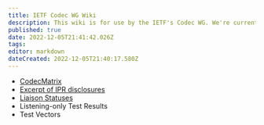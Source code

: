 ```yaml
---
title: IETF Codec WG Wiki
description: This wiki is for use by the IETF's Codec WG. We're currently working on the following page:
published: true
date: 2022-12-05T21:41:42.026Z
tags: 
editor: markdown
dateCreated: 2022-12-05T21:40:17.580Z
---
```


- [CodecMatrix](CodecMatrix)
- [Excerpt of IPR disclosures](SomeIPRDisclosures)
- [Liaison Statuses](Liaisons)
- Listening-only Test Results
- Test Vectors